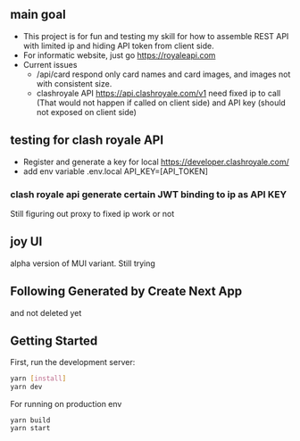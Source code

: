 ## main goal

- This project is for fun and testing my skill for how to assemble REST API with limited ip and hiding API token from client side.
- For informatic website, just go https://royaleapi.com
- Current issues 
    - /api/card respond only card names and card images, and images not with consistent size.
    - clashroyale API https://api.clashroyale.com/v1 need fixed ip to call (That would not happen if called on client side) and API key (should not exposed on client side)
    
## testing for clash royale API 

- Register and generate a key for local https://developer.clashroyale.com/
- add env variable .env.local API_KEY=[API_TOKEN]

### clash royale api generate certain JWT binding to ip as API KEY
Still figuring out proxy to fixed ip work or not

## joy UI
alpha version of MUI variant. 
Still trying

## Following Generated by Create Next App 
and not deleted yet
## Getting Started

First, run the development server:

```bash
yarn [install]
yarn dev
```

For running on production env
```
yarn build
yarn start
```